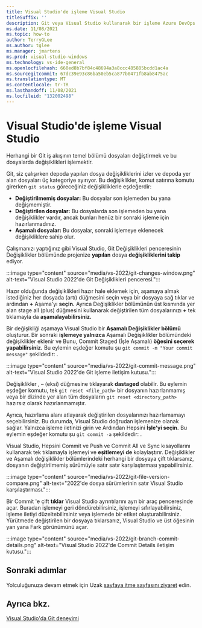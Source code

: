 ```yaml
---
title: Visual Studio'de işleme Visual Studio
titleSuffix: ''
description: Git veya Visual Studio kullanarak bir işleme Azure DevOps.
ms.date: 11/08/2021
ms.topic: how-to
author: TerryGLee
ms.author: tglee
ms.manager: jmartens
ms.prod: visual-studio-windows
ms.technology: vs-ide-general
ms.openlocfilehash: 660ed8b7bf84c48694a3a8ccc485885bcdd1ac4a
ms.sourcegitcommit: 67dc39e93c86ba50eb5ca877b0471fb8ab8475ac
ms.translationtype: MT
ms.contentlocale: tr-TR
ms.lasthandoff: 11/08/2021
ms.locfileid: "132002498"
---
```

# <a name="make-a-commit-in-visual-studio"></a>Visual Studio'de işleme Visual Studio

Herhangi bir Git iş akışının temel bölümü dosyaları değiştirmek ve bu dosyalarda değişiklikleri işlemektir.

Git, siz çalışırken depoda yapılan dosya değişikliklerini izler ve depoda yer alan dosyaları üç kategoriye ayırıyor. Bu değişiklikler, komut satırına komutu girerken `git status` göreceğiniz değişikliklerle eşdeğerdir:

- **Değiştirilmemiş dosyalar:** Bu dosyalar son işlemeden bu yana değişmemiştir.
- **Değiştirilen dosyalar:** Bu dosyalarda son işlemeden bu yana değişiklikler vardır, ancak bunları henüz bir sonraki işleme için hazırlanmadınız.
- **Aşamalı dosyalar:** Bu dosyalar, sonraki işlemeye eklenecek değişikliklere sahip olur.

Çalışmanızı yaptığınız gibi Visual Studio, Git Değişiklikleri penceresinin Değişiklikler bölümünde projenize **yapılan** dosya **değişikliklerini takip** ediyor.

:::image type="content" source="media/vs-2022/git-changes-window.png" alt-text="Visual Studio 2022'de Git Değişiklikleri penceresi.":::

Hazır olduğunda değişiklikleri hazır hale eklemek için, aşamaya almak istediğiniz her dosyada (artı) düğmesini seçin veya bir dosyaya sağ tıklar ve ardından **+** Aşama'yı **seçin.** Ayrıca Değişiklikler bölümünün üst kısmında yer alan stage all (plus) düğmesini kullanarak değiştirilen tüm dosyalarınızı **+** tek tıklamayla da **aşamalayabilirsiniz.**

Bir değişikliği aşamaya Visual Studio bir **Aşamalı Değişiklikler bölümü** oluşturur. Bir sonraki **işlemeye yalnızca** Aşamalı Değişiklikler bölümündeki değişiklikler eklenir ve Bunu, Commit Staged (İşle Aşamalı) **öğesini seçerek yapabilirsiniz.** Bu eylemin eşdeğer komutu şu `git commit -m "Your commit message"` şekildedir: .

:::image type="content" source="media/vs-2022/git-commit-message.png" alt-text="Visual Studio 2022'de Git işleme iletişim kutusu.":::

Değişiklikler , – (eksi) düğmesine tıklayarak **dastaged** olabilir. Bu eylemin eşdeğer komutu, tek `git reset <file_path>` bir dosyanın hazırlanmamış veya bir dizinde yer alan tüm dosyaların `git reset <directory_path>` hazırsız olarak hazırlanmamıştır.

Ayrıca, hazırlama alanı atlayarak değiştirilen dosyalarınızı hazırlamamayı seçebilirsiniz. Bu durumda, Visual Studio doğrudan işlemenize olanak sağlar. Yalnızca işleme iletinizi girin ve Ardından Hepsini **İşle'yi seçin.** Bu eylemin eşdeğer komutu şu `git commit -a` şekildedir: .

Visual Studio, Hepsini Commit ve Push ve Commit All ve  Sync kısayollarını kullanarak tek tıklamayla işlemeyi ve **eşitlemeyi de** kolaylaştırır. Değişiklikler ve Aşamalı değişiklikler bölümlerindeki herhangi  bir dosyaya çift tıklarsanız, dosyanın değiştirilmemiş sürümüyle satır satır karşılaştırması yapabilirsiniz. 

:::image type="content" source="media/vs-2022/git-file-version-compare.png" alt-text="2022'de dosya sürümlerinin satır Visual Studio karşılaştırması.":::

Bir Commit 'e çift **tıklar** Visual Studio ayrıntılarını ayrı bir araç penceresinde açar. Buradan işlemeyi geri döndürebilirsiniz, işlemeyi sıfırlayabilirsiniz, işleme iletiyi düzeltebilirsiniz veya işlemede bir etiket oluşturabilirsiniz. Yürütmede değiştirilen bir dosyaya tıklarsanız, Visual Studio ve üst  öğesinin yan yana Fark görünümünü açar.

:::image type="content" source="media/vs-2022/git-branch-commit-details.png" alt-text="Visual Studio 2022'de Commit Details iletişim kutusu.":::

## <a name="next-steps"></a>Sonraki adımlar

Yolculuğunuza devam etmek için Uzak [sayfaya itme sayfasını ziyaret](git-push-remote.md) edin.

## <a name="see-also"></a>Ayrıca bkz.

[Visual Studio'da Git deneyimi](git-with-visual-studio.md)
